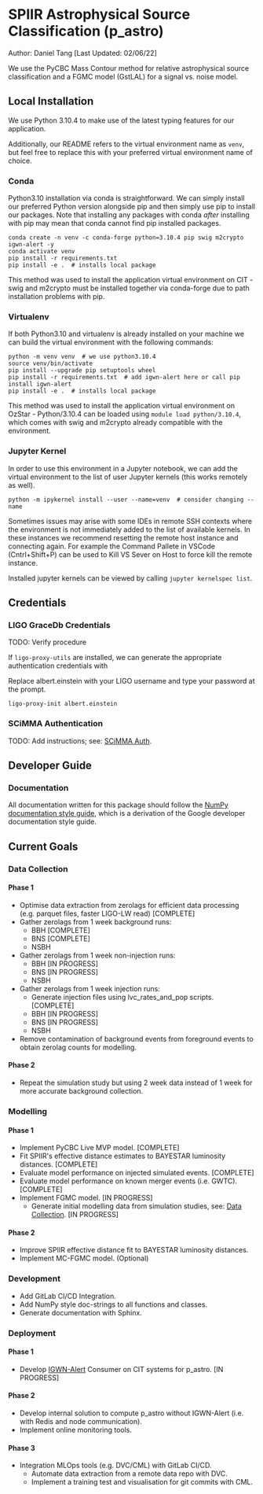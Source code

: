 # SPIIR Astrophysical Source Classification (p_astro)

Author: Daniel Tang [Last Updated: 02/06/22]

We use the PyCBC Mass Contour method for relative astrophysical source classification and a FGMC model (GstLAL) for
a signal vs. noise model.

## Local Installation

We use Python 3.10.4 to make use of the latest typing features for our application.

Additionally, our README refers to the virtual environment name as `venv`, but feel free to replace this with your preferred virtual environment name of choice.

### Conda

Python3.10 installation via conda is straightforward. We can simply install our preferred Python version alongside pip and then simply use pip to install our packages. Note that installing any packages with conda *after* installing with pip may mean that conda cannot find pip installed packages.

    conda create -n venv -c conda-forge python=3.10.4 pip swig m2crypto igwn-alert -y
    conda activate venv
    pip install -r requirements.txt 
    pip install -e .  # installs local package

This method was used to install the application virtual environment on CIT - swig and m2crypto must be installed together via conda-forge due to path installation problems with pip.

### Virtualenv

If both Python3.10 and virtualenv is already installed on your machine we can build the virtual environment with the following commands:

    python -m venv venv  # we use python3.10.4
    source venv/bin/activate
    pip install --upgrade pip setuptools wheel
    pip install -r requirements.txt  # add igwn-alert here or call pip install igwn-alert
    pip install -e .  # installs local package

This method was used to install the application virtual environment on OzStar - Python/3.10.4 can be loaded using `module load python/3.10.4`, which comes with swig and m2crypto already compatible with the environment.

### Jupyter Kernel

In order to use this environment in a Jupyter notebook, we can add the virtual environment
to the list of user Jupyter kernels (this works remotely as well).

    python -m ipykernel install --user --name=venv  # consider changing --name

Sometimes issues may arise with some IDEs in remote SSH contexts where the environment is not
immediately added to the list of available kernels. In these instances we recommend resetting
the remote host instance and connecting again. For example the Command Pallete in VSCode
(Cntrl+Shift+P) can be used to Kill VS Sever on Host to force kill the remote instance.

Installed jupyter kernels can be viewed by calling `jupyter kernelspec list`.

## Credentials

### LIGO GraceDb Credentials

TODO: Verify procedure

If `ligo-proxy-utils` are installed, we can generate the appropriate authentication credentials with

Replace albert.einstein with your LIGO username and type your password at the prompt.

    ligo-proxy-init albert.einstein

### SCiMMA Authentication

TODO: Add instructions; see: [SCiMMA Auth](https://my.hop.scimma.org/).

## Developer Guide

### Documentation

All documentation written for this package should follow the [NumPy documentation style guide](https://numpy.org/doc/1.21/docs/howto_document.html), which is a derivation of the Google developer documentation style guide.

<!-- ### Formatting

Black with --line-length 120. -->

## Current Goals

### Data Collection

#### Phase 1

  - Optimise data extraction from zerolags for efficient data processing (e.g. parquet files, faster LIGO-LW read) [COMPLETE]
  - Gather zerolags from 1 week background runs:
    - BBH [COMPLETE]
    - BNS [COMPLETE]
    - NSBH
  - Gather zerolags from 1 week non-injection runs:
    - BBH [IN PROGRESS]
    - BNS [IN PROGRESS]
    - NSBH
  - Gather zerolags from 1 week injection runs:
    - Generate injection files using lvc_rates_and_pop scripts. [COMPLETE]
    - BBH [IN PROGRESS]
    - BNS [IN PROGRESS]
    - NSBH
  - Remove contamination of background events from foreground events to obtain zerolag counts for modelling.

#### Phase 2
  - Repeat the simulation study but using 2 week data instead of 1 week for more accurate background collection.

### Modelling

#### Phase 1
  - Implement PyCBC Live MVP model. [COMPLETE]
  - Fit SPIIR's effective distance estimates to BAYESTAR luminosity distances. [COMPLETE]
  - Evaluate model performance on injected simulated events. [COMPLETE]
  - Evaluate model performance on known merger events (i.e. GWTC). [COMPLETE]
  - Implement FGMC model. [IN PROGRESS]
    - Generate initial modelling data from simulation studies, see: [Data Collection](#phase-1). [IN PROGRESS]

#### Phase 2
  - Improve SPIIR effective distance fit to BAYESTAR luminosity distances.
  - Implement MC-FGMC model. (Optional)

### Development
  - Add GitLab CI/CD Integration.
  - Add NumPy style doc-strings to all functions and classes.
  - Generate documentation with Sphinx.

### Deployment

#### Phase 1
  - Develop [IGWN-Alert](https://git.ligo.org/lscsoft/igwn-alert/-/blob/main/share/igwn_alert_listener) Consumer on CIT systems for p_astro. [IN PROGRESS] 

#### Phase 2
  - Develop internal solution to compute p_astro without IGWN-Alert (i.e. with Redis and node communication).
  - Implement online monitoring tools.

#### Phase 3
- Integration MLOps tools (e.g. DVC/CML) with GitLab CI/CD.
  - Automate data extraction from a remote data repo with DVC.
  - Implement a training test and visualisation for git commits with CML.

